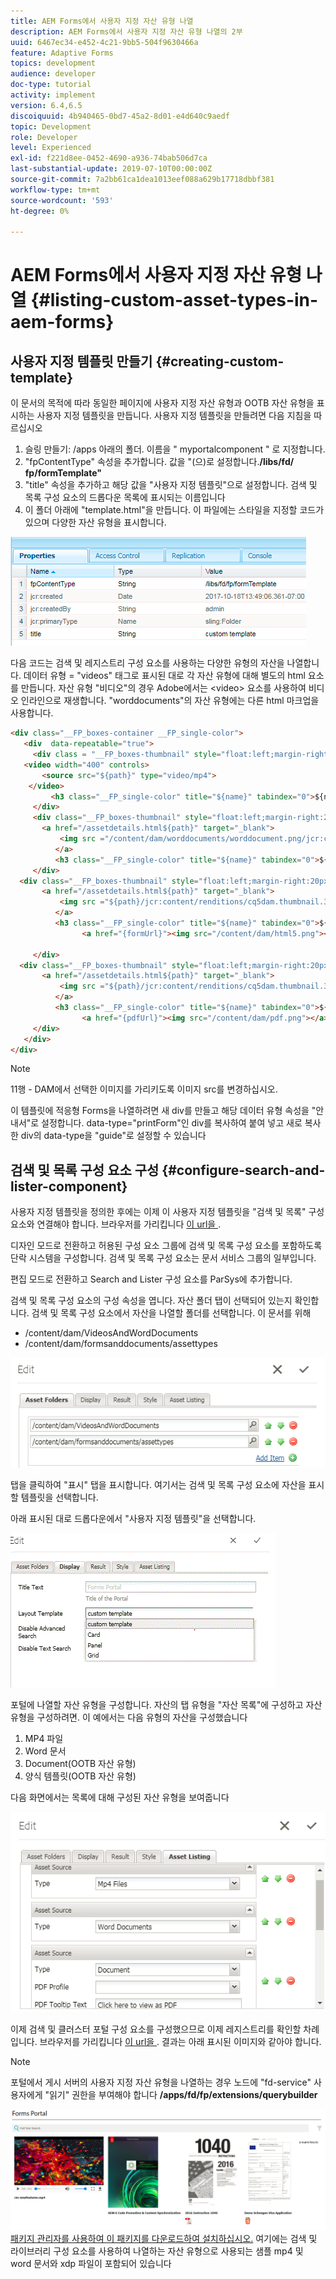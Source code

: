 ```yaml
---
title: AEM Forms에서 사용자 지정 자산 유형 나열
description: AEM Forms에서 사용자 지정 자산 유형 나열의 2부
uuid: 6467ec34-e452-4c21-9bb5-504f9630466a
feature: Adaptive Forms
topics: development
audience: developer
doc-type: tutorial
activity: implement
version: 6.4,6.5
discoiquuid: 4b940465-0bd7-45a2-8d01-e4d640c9aedf
topic: Development
role: Developer
level: Experienced
exl-id: f221d8ee-0452-4690-a936-74bab506d7ca
last-substantial-update: 2019-07-10T00:00:00Z
source-git-commit: 7a2bb61ca1dea1013eef088a629b17718dbbf381
workflow-type: tm+mt
source-wordcount: '593'
ht-degree: 0%

---
```


# AEM Forms에서 사용자 지정 자산 유형 나열 {#listing-custom-asset-types-in-aem-forms}

## 사용자 지정 템플릿 만들기 {#creating-custom-template}

이 문서의 목적에 따라 동일한 페이지에 사용자 지정 자산 유형과 OOTB 자산 유형을 표시하는 사용자 지정 템플릿을 만듭니다. 사용자 지정 템플릿을 만들려면 다음 지침을 따르십시오

1. 슬링 만들기: /apps 아래의 폴더. 이름을 &quot; myportalcomponent &quot; 로 지정합니다.
1. &quot;fpContentType&quot; 속성을 추가합니다. 값을 &quot;(으)로 설정합니다.**/libs/fd/ fp/formTemplate&quot;**
1. &quot;title&quot; 속성을 추가하고 해당 값을 &quot;사용자 지정 템플릿&quot;으로 설정합니다. 검색 및 목록 구성 요소의 드롭다운 목록에 표시되는 이름입니다
1. 이 폴더 아래에 &quot;template.html&quot;을 만듭니다. 이 파일에는 스타일을 지정할 코드가 있으며 다양한 자산 유형을 표시합니다.

![appsfolder](assets/appsfolder_.png)

다음 코드는 검색 및 레지스트리 구성 요소를 사용하는 다양한 유형의 자산을 나열합니다. 데이터 유형 = &quot;videos&quot; 태그로 표시된 대로 각 자산 유형에 대해 별도의 html 요소를 만듭니다. 자산 유형 &quot;비디오&quot;의 경우 Adobe에서는 &lt;video> 요소를 사용하여 비디오 인라인으로 재생합니다. &quot;worddocuments&quot;의 자산 유형에는 다른 html 마크업을 사용합니다.

```html
<div class="__FP_boxes-container __FP_single-color">
   <div  data-repeatable="true">
     <div class = "__FP_boxes-thumbnail" style="float:left;margin-right:20px;" data-type = "videos">
   <video width="400" controls>
       <source src="${path}" type="video/mp4">
    </video>
         <h3 class="__FP_single-color" title="${name}" tabindex="0">${name}</h3>
     </div>
     <div class="__FP_boxes-thumbnail" style="float:left;margin-right:20px;" data-type = "worddocuments">
       <a href="/assetdetails.html${path}" target="_blank">
           <img src ="/content/dam/worddocuments/worddocument.png/jcr:content/renditions/cq5dam.thumbnail.319.319.png"/>
          </a>
          <h3 class="__FP_single-color" title="${name}" tabindex="0">${name}</h3>
     </div>
  <div class="__FP_boxes-thumbnail" style="float:left;margin-right:20px;" data-type = "xfaForm">
       <a href="/assetdetails.html${path}" target="_blank">
           <img src ="${path}/jcr:content/renditions/cq5dam.thumbnail.319.319.png"/>
          </a>
          <h3 class="__FP_single-color" title="${name}" tabindex="0">${name}</h3>
                <a href="{formUrl}"><img src="/content/dam/html5.png"></a><p>

     </div>
  <div class="__FP_boxes-thumbnail" style="float:left;margin-right:20px;" data-type = "printForm">
       <a href="/assetdetails.html${path}" target="_blank">
           <img src ="${path}/jcr:content/renditions/cq5dam.thumbnail.319.319.png"/>
          </a>
          <h3 class="__FP_single-color" title="${name}" tabindex="0">${name}</h3>
                <a href="{pdfUrl}"><img src="/content/dam/pdf.png"></a><p>
     </div>
   </div>
</div>
```

>[!NOTE]
>
>11행 - DAM에서 선택한 이미지를 가리키도록 이미지 src를 변경하십시오.
>
>이 템플릿에 적응형 Forms을 나열하려면 새 div를 만들고 해당 데이터 유형 속성을 &quot;안내서&quot;로 설정합니다. data-type=&quot;printForm&quot;인 div를 복사하여 붙여 넣고 새로 복사한 div의 data-type을 &quot;guide&quot;로 설정할 수 있습니다

## 검색 및 목록 구성 요소 구성 {#configure-search-and-lister-component}

사용자 지정 템플릿을 정의한 후에는 이제 이 사용자 지정 템플릿을 &quot;검색 및 목록&quot; 구성 요소와 연결해야 합니다. 브라우저를 가리킵니다 [이 url을 ](http://localhost:4502/editor.html/content/AemForms/CustomPortal.html).

디자인 모드로 전환하고 허용된 구성 요소 그룹에 검색 및 목록 구성 요소를 포함하도록 단락 시스템을 구성합니다. 검색 및 목록 구성 요소는 문서 서비스 그룹의 일부입니다.

편집 모드로 전환하고 Search and Lister 구성 요소를 ParSys에 추가합니다.

검색 및 목록 구성 요소의 구성 속성을 엽니다. 자산 폴더 탭이 선택되어 있는지 확인합니다. 검색 및 목록 구성 요소에서 자산을 나열할 폴더를 선택합니다. 이 문서를 위해

* /content/dam/VideosAndWordDocuments
* /content/dam/formsanddocuments/assettypes

![assetfolder](assets/selectingassetfolders.png)

탭을 클릭하여 &quot;표시&quot; 탭을 표시합니다. 여기서는 검색 및 목록 구성 요소에 자산을 표시할 템플릿을 선택합니다.

아래 표시된 대로 드롭다운에서 &quot;사용자 지정 템플릿&quot;을 선택합니다.

![searchchandliter](assets/searchandlistercomponent.gif)

포털에 나열할 자산 유형을 구성합니다. 자산의 탭 유형을 &quot;자산 목록&quot;에 구성하고 자산 유형을 구성하려면. 이 예에서는 다음 유형의 자산을 구성했습니다

1. MP4 파일
1. Word 문서
1. Document(OOTB 자산 유형)
1. 양식 템플릿(OOTB 자산 유형)

다음 화면에서는 목록에 대해 구성된 자산 유형을 보여줍니다

![assettype](assets/assettypes.png)

이제 검색 및 클러스터 포털 구성 요소를 구성했으므로 이제 레지스트리를 확인할 차례입니다. 브라우저를 가리킵니다 [이 url을 ](http://localhost:4502/content/AemForms/CustomPortal.html?wcmmode=disabled). 결과는 아래 표시된 이미지와 같아야 합니다.

>[!NOTE]
>
>포털에서 게시 서버의 사용자 지정 자산 유형을 나열하는 경우 노드에 &quot;fd-service&quot; 사용자에게 &quot;읽기&quot; 권한을 부여해야 합니다 **/apps/fd/fp/extensions/querybuilder**

![assettype](assets/assettypeslistings.png)
[패키지 관리자를 사용하여 이 패키지를 다운로드하여 설치하십시오.](assets/customassettypekt1.zip) 여기에는 검색 및 라이브러리 구성 요소를 사용하여 나열하는 자산 유형으로 사용되는 샘플 mp4 및 word 문서와 xdp 파일이 포함되어 있습니다
